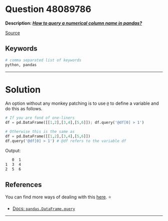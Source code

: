 # Question 48089786

**Description: [_How to query a numerical column name in pandas?_][#Q]**

[Source][#Q]

[#Q]: https://stackoverflow.com/questions/48089786/how-to-query-a-numerical-column-name-in-pandas/68311069#68311069

## Keywords

```bash
# comma separated list of keywords
python, pandas
```

---

# Solution

An option without any monkey patching is to use `@` to define a variable and do this as follows.

```python
# If you are fond of one-liners
df = pd.DataFrame([[1,2],[3,4],[5,6]]); df.query('@df[0] > 1')

# Otherwise this is the same as
df = pd.DataFrame([[1,2],[3,4],[5,6]])
df.query('@df[0] > 1') # @df refers to the variable df
```

Output:

```sh
   0  1
1  3  4
2  5  6
```

## References

You can find more ways of dealing with this [here](https://stackoverflow.com/a/68310692/8474894). :star:

- [Docs: `pandas.DataFrame.query`](https://pandas.pydata.org/pandas-docs/stable/reference/api/pandas.DataFrame.query.html)

---
